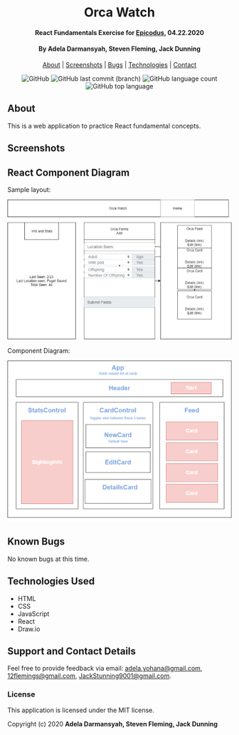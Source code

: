 <div align=center>

# Orca Watch

#### React Fundamentals Exercise for [Epicodus](https://www.epicodus.com/), 04.22.2020

#### By **Adela Darmansyah, Steven Fleming, Jack Dunning**

[About](#About) | [Screenshots](#Screenshots) | [Bugs](#Known-Bugs) | [Technologies](#Technologies-Used) | [Contact](#Support-and-Contact-Details)

![GitHub](https://img.shields.io/github/license/ayohana/orca-watch?color=%23DE98B2&style=for-the-badge) ![GitHub last commit (branch)](https://img.shields.io/github/last-commit/ayohana/orca-watch/master?color=%23DE98B2&style=for-the-badge) ![GitHub language count](https://img.shields.io/github/languages/count/ayohana/orca-watch?color=%23DE98B2&style=for-the-badge) ![GitHub top language](https://img.shields.io/github/languages/top/ayohana/orca-watch?color=%23DE98B2&style=for-the-badge)

</div>

## About

This is a web application to practice React fundamental concepts.

## Screenshots

## React Component Diagram

Sample layout:

<img style="width:600px" src="./public/OrcaWatchReact.png">

Component Diagram:

<img style="width:600px" src="./public/ComponentDiagram.png">

## Known Bugs

No known bugs at this time.

## Technologies Used

- HTML
- CSS
- JavaScript
- React
- Draw.io

## Support and Contact Details

Feel free to provide feedback via email: adela.yohana@gmail.com, 12flemings@gmail.com, JackStunning9001@gmail.com.

### License

This application is licensed under the MIT license.

Copyright (c) 2020 **Adela Darmansyah, Steven Fleming, Jack Dunning**
